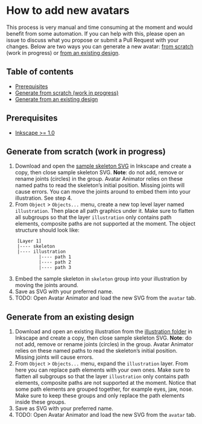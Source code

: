 <!-- omit in toc -->
# How to add new avatars

This process is very manual and time consuming at the moment and would benefit from some automation. If you can help with this, please open an issue to discuss what you propose or submit a Pull Request with your changes. Below are two ways you can generate a new avatar: [from scratch](#generate-from-scratch-work-in-progress) (work in progress) or [from an existing design](#generate-from-an-existing-design).

<!-- omit in toc -->
## Table of contents

- [Prerequisites](#prerequisites)
- [Generate from scratch (work in progress)](#generate-from-scratch-work-in-progress)
- [Generate from an existing design](#generate-from-an-existing-design)

## Prerequisites

- [Inkscape >= 1.0](https://inkscape.org/release/)


## Generate from scratch (work in progress)

1. Download and open the [sample skeleton SVG](resources/samples/skeleton.svg) in Inkscape and create a copy, then close sample skeleton SVG. **Note**: do not add, remove or rename joints (circles) in the group. Avatar Animator relies on these named paths to read the skeleton’s initial position. Missing joints will cause errors. You can move the joints around to embed them into your illustration. See step 4.
2. From `Object` > `Objects...` menu, create a new top level layer named `illustration`. Then place all path graphics under it. Make sure to flatten all subgroups so that the layer `illustration` only contains path elements, composite paths are not supported at the moment. The object structure should look like:
```
    [Layer 1]
    |---- skeleton
    |---- illustration
            |---- path 1
            |---- path 2
            |---- path 3
```
3. Embed the sample skeleton in `skeleton` group into your illustration by moving the joints around.
4. Save as SVG with your preferred name.
5. TODO: Open Avatar Animator and load the new SVG from the `avatar` tab.

## Generate from an existing design

1. Download and open an existing illustration from the [illustration folder](resources/illustration) in Inkscape and create a copy, then close sample skeleton SVG. **Note**: do not add, remove or rename joints (circles) in the group. Avatar Animator relies on these named paths to read the skeleton’s initial position. Missing joints will cause errors.
2. From `Object` > `Objects...` menu, expand the `illustration` layer. From here you can replace path elements with your own ones. Make sure to flatten all subgroups so that the layer `illustration` only contains path elements, composite paths are not supported at the moment. Notice that some path elements are grouped together, for example eyes, jaw, nose. Make sure to keep these groups and only replace the path elements inside these groups.
3. Save as SVG with your preferred name.
4. TODO: Open Avatar Animator and load the new SVG from the `avatar` tab.
